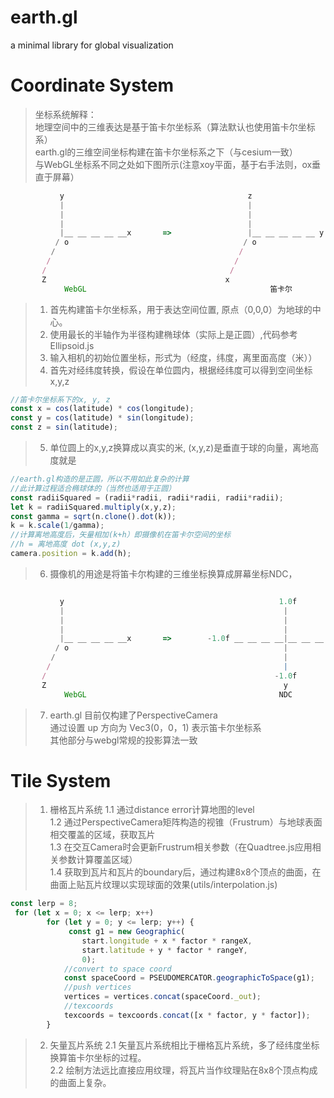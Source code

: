 # earth.gl

a minimal library for global visualization

# Coordinate System #

>坐标系统解释：</br>
 地理空间中的三维表达是基于笛卡尔坐标系（算法默认也使用笛卡尔坐标系）</br>
 earth.gl的三维空间坐标构建在笛卡尔坐标系之下（与cesium一致）</br>
 与WebGL坐标系不同之处如下图所示(注意xoy平面，基于右手法则，ox垂直于屏幕）</br>
```javascript
           y                                         z
           |                                         |
           |                                         |
           |                                         |
           |__ __ __ __ __x       =>                 |__ __ __ __ __ y 
          / o                                       / o
         /                                         /
        /                                         /
       /                                         /
       Z                                        x
            WebGL                                         笛卡尔
```
 > 1. 首先构建笛卡尔坐标系，用于表达空间位置, 原点（0,0,0）为地球的中心。</br>
 > 2. 使用最长的半轴作为半径构建椭球体（实际上是正圆）,代码参考 Ellipsoid.js</br>
 > 3. 输入相机的初始位置坐标，形式为（经度，纬度，离里面高度（米））</br>
 > 4. 首先对经纬度转换，假设在单位圆内，根据经纬度可以得到空间坐标x,y,z
```javascript
//笛卡尔坐标系下的x, y, z
const x = cos(latitude) * cos(longitude);
const y = cos(latitude) * sin(longitude);
const z = sin(latitude);
```
> 5. 单位圆上的x,y,z换算成以真实的米, (x,y,z)是垂直于球的向量，离地高度就是
```javascript
//earth.gl构造的是正圆，所以不用如此复杂的计算
//此计算过程适合椭球体的（当然也适用于正圆）
const radiiSquared = (radii*radii, radii*radii, radii*radii);
let k = radiiSquared.multiply(x,y,z);
const gamma = sqrt(n.clone().dot(k));
k = k.scale(1/gamma);
//计算离地高度后，矢量相加(k+h）即摄像机在笛卡尔空间的坐标
//h = 离地高度 dot (x,y,z)
camera.position = k.add(h);
```
>6. 摄像机的用途是将笛卡尔构建的三维坐标换算成屏幕坐标NDC，
```javascript

           y                                                1.0f
           |                                                 |
           |                                                 |
           |                                                 |
           |__ __ __ __ __x       =>        -1.0f __ __ __ __|__ __ __ __ __  1.0f
          / o                                                |                x
         /                                                   |
        /                                                    |
       /                                                   -1.0f
       Z                                                     y
            WebGL                                           NDC
```
>7. earth.gl 目前仅构建了PerspectiveCamera</br>
> 通过设置 up 方向为 Vec3(0，0，1) 表示笛卡尔坐标系</br>
> 其他部分与webgl常规的投影算法一致</br>

# Tile System #
>1. 栅格瓦片系统
>1.1 通过distance error计算地图的level</br>
>1.2 通过PerspectiveCamera矩阵构造的视锥（Frustrum）与地球表面相交覆盖的区域，获取瓦片</br>
>1.3 在交互Camera时会更新Frustrum相关参数（在Quadtree.js应用相关参数计算覆盖区域）</br>
>1.4 获取到瓦片和瓦片的boundary后，通过构建8x8个顶点的曲面，在曲面上贴瓦片纹理以实现球面的效果(utils/interpolation.js)</br>
``` javascript
const lerp = 8;
 for (let x = 0; x <= lerp; x++)
        for (let y = 0; y <= lerp; y++) {
             const g1 = new Geographic(
                start.longitude + x * factor * rangeX,
                start.latitude + y * factor * rangeY,
                0);
            //convert to space coord
            const spaceCoord = PSEUDOMERCATOR.geographicToSpace(g1);
            //push vertices
            vertices = vertices.concat(spaceCoord._out);
            //texcoords
            texcoords = texcoords.concat([x * factor, y * factor]);
        }
```
>2. 矢量瓦片系统
>2.1 矢量瓦片系统相比于栅格瓦片系统，多了经纬度坐标换算笛卡尔坐标的过程。</br>
>2.2 绘制方法远比直接应用纹理，将瓦片当作纹理贴在8x8个顶点构成的曲面上复杂。
```
```